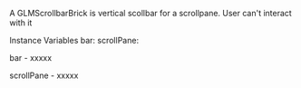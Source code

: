 A GLMScrollbarBrick is vertical scollbar for a scrollpane. User can't interact with itInstance Variables	bar:		<Object>	scrollPane:		<Object>bar	- xxxxxscrollPane	- xxxxx